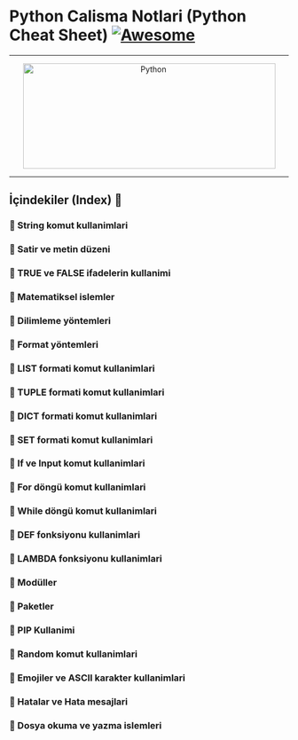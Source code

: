 # Python Calisma Notlari (Python Cheat Sheet)  [![Awesome](https://cdn.rawgit.com/sindresorhus/awesome/d7305f38d29fed78fa85652e3a63e154dd8e8829/media/badge.svg)](https://github.com/sindresorhus/awesome)

<hr>
<p align="center">
    <img alt="Python" src="https://raw.githubusercontent.com/medipnegiz/linux_cheat_sheet/main/Img/python.svg" height="190" width="455">
</p>
<hr>

## İçindekiler (Index) 📜

### 🔖 String komut kullanimlari
### 🔖 Satir ve metin düzeni
### 🔖 TRUE ve FALSE ifadelerin kullanimi
### 🔖 Matematiksel islemler
### 🔖 Dilimleme yöntemleri
### 🔖 Format yöntemleri
### 🔖 LIST formati komut kullanimlari
### 🔖 TUPLE formati komut kullanimlari
### 🔖 DICT formati komut kullanimlari
### 🔖 SET formati komut kullanimlari
### 🔖 If ve Input komut kullanimlari
### 🔖 For döngü komut kullanimlari
### 🔖 While döngü komut kullanimlari
### 🔖 DEF fonksiyonu kullanimlari
### 🔖 LAMBDA fonksiyonu kullanimlari
### 🔖 Modüller
### 🔖 Paketler
### 🔖 PIP Kullanimi
### 🔖 Random komut kullanimlari
### 🔖 Emojiler ve ASCII karakter kullanimlari
### 🔖 Hatalar ve Hata mesajlari
### 🔖 Dosya okuma ve yazma islemleri
